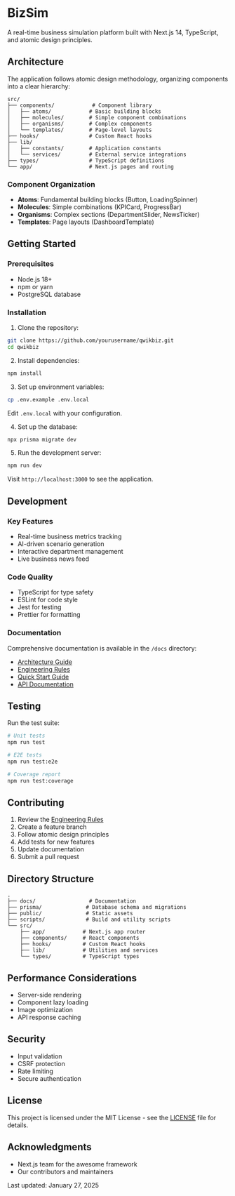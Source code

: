 # BizSim

A real-time business simulation platform built with Next.js 14, TypeScript, and atomic design principles.

## Architecture

The application follows atomic design methodology, organizing components into a clear hierarchy:

```
src/
├── components/            # Component library
│   ├── atoms/            # Basic building blocks
│   ├── molecules/        # Simple component combinations
│   ├── organisms/        # Complex components
│   └── templates/        # Page-level layouts
├── hooks/                # Custom React hooks
├── lib/
│   ├── constants/        # Application constants
│   └── services/         # External service integrations
├── types/                # TypeScript definitions
└── app/                  # Next.js pages and routing
```

### Component Organization

- **Atoms**: Fundamental building blocks (Button, LoadingSpinner)
- **Molecules**: Simple combinations (KPICard, ProgressBar)
- **Organisms**: Complex sections (DepartmentSlider, NewsTicker)
- **Templates**: Page layouts (DashboardTemplate)

## Getting Started

### Prerequisites

- Node.js 18+
- npm or yarn
- PostgreSQL database

### Installation

1. Clone the repository:
```bash
git clone https://github.com/yourusername/qwikbiz.git
cd qwikbiz
```

2. Install dependencies:
```bash
npm install
```

3. Set up environment variables:
```bash
cp .env.example .env.local
```
Edit `.env.local` with your configuration.

4. Set up the database:
```bash
npx prisma migrate dev
```

5. Run the development server:
```bash
npm run dev
```

Visit `http://localhost:3000` to see the application.

## Development

### Key Features

- Real-time business metrics tracking
- AI-driven scenario generation
- Interactive department management
- Live business news feed

### Code Quality

- TypeScript for type safety
- ESLint for code style
- Jest for testing
- Prettier for formatting

### Documentation

Comprehensive documentation is available in the `/docs` directory:

- [Architecture Guide](docs/architecture/ARCHITECTURE.md)
- [Engineering Rules](docs/engineering/ENGINEERING_RULES.md)
- [Quick Start Guide](docs/guides/QUICKSTART.md)
- [API Documentation](docs/api/README.md)

## Testing

Run the test suite:

```bash
# Unit tests
npm run test

# E2E tests
npm run test:e2e

# Coverage report
npm run test:coverage
```

## Contributing

1. Review the [Engineering Rules](docs/engineering/ENGINEERING_RULES.md)
2. Create a feature branch
3. Follow atomic design principles
4. Add tests for new features
5. Update documentation
6. Submit a pull request

## Directory Structure

```
.
├── docs/                 # Documentation
├── prisma/              # Database schema and migrations
├── public/              # Static assets
├── scripts/             # Build and utility scripts
└── src/
    ├── app/            # Next.js app router
    ├── components/     # React components
    ├── hooks/          # Custom React hooks
    ├── lib/            # Utilities and services
    └── types/          # TypeScript types
```

## Performance Considerations

- Server-side rendering
- Component lazy loading
- Image optimization
- API response caching

## Security

- Input validation
- CSRF protection
- Rate limiting
- Secure authentication

## License

This project is licensed under the MIT License - see the [LICENSE](LICENSE) file for details.

## Acknowledgments

- Next.js team for the awesome framework
- Our contributors and maintainers

Last updated: January 27, 2025
